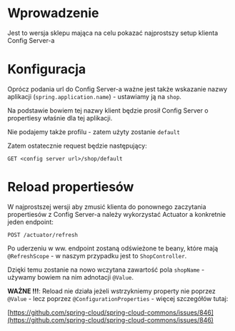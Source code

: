 # Wprowadzenie

Jest to wersja sklepu mająca na celu pokazać najprostszy setup klienta Config Server-a

# Konfiguracja

Oprócz podania url do Config Server-a ważne jest także wskazanie nazwy aplikacji (`spring.application.name`) - ustawiamy ją na `shop`. 

Na podstawie bowiem tej nazwy klient będzie prosił Config Server o propertiesy właśnie dla tej aplikacji. 

Nie podajemy także profilu - zatem użyty zostanie `default`

Zatem ostatecznie request będzie następujący:

```text
GET <config server url>/shop/default
```

# Reload propertiesów

W najprostszej wersji aby zmusić klienta do ponownego zaczytania propertiesów z Config Server-a należy wykorzystać Actuator a konkretnie jeden endpoint:

```text
POST /actuator/refresh
```

Po uderzeniu w ww. endpoint zostaną odświeżone te beany, które mają `@RefreshScope` - w naszym przypadku jest to `ShopController`. 

Dzięki temu zostanie na nowo wczytana zawartość pola `shopName` - używamy bowiem na nim adnotacji `@Value`.

**WAŻNE !!!**: Reload nie działa jeżeli wstrzykniemy property nie poprzez `@Value` - lecz poprzez `@ConfigurationProperties` - więcej szczegółów tutaj:

[https://github.com/spring-cloud/spring-cloud-commons/issues/846](https://github.com/spring-cloud/spring-cloud-commons/issues/846)

